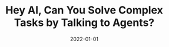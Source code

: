 ---
title: "Hey AI, Can You Solve Complex Tasks by Talking to Agents?"
collection: publications
permalink: /publication/2022-01-01-Hey-AI-Can-You-Solve-Complex-Tasks-by-Talking-to-Agents
date: 2022-01-01
venue: 'Findings of the Association for Computational Linguistics: ACL 2022'
---